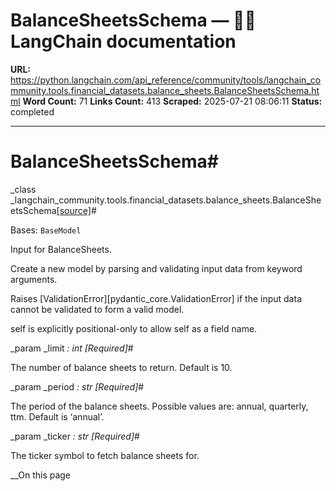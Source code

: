 # BalanceSheetsSchema — 🦜🔗 LangChain  documentation

**URL:** https://python.langchain.com/api_reference/community/tools/langchain_community.tools.financial_datasets.balance_sheets.BalanceSheetsSchema.html
**Word Count:** 71
**Links Count:** 413
**Scraped:** 2025-07-21 08:06:11
**Status:** completed

---

# BalanceSheetsSchema\#

_class _langchain\_community.tools.financial\_datasets.balance\_sheets.BalanceSheetsSchema[\[source\]](https://python.langchain.com/api_reference/_modules/langchain_community/tools/financial_datasets/balance_sheets.html#BalanceSheetsSchema)\#     

Bases: `BaseModel`

Input for BalanceSheets.

Create a new model by parsing and validating input data from keyword arguments.

Raises \[ValidationError\]\[pydantic\_core.ValidationError\] if the input data cannot be validated to form a valid model.

self is explicitly positional-only to allow self as a field name.

_param _limit _: int_ _\[Required\]_\#     

The number of balance sheets to return. Default is 10.

_param _period _: str_ _\[Required\]_\#     

The period of the balance sheets. Possible values are: annual, quarterly, ttm. Default is ‘annual’.

_param _ticker _: str_ _\[Required\]_\#     

The ticker symbol to fetch balance sheets for.

__On this page
